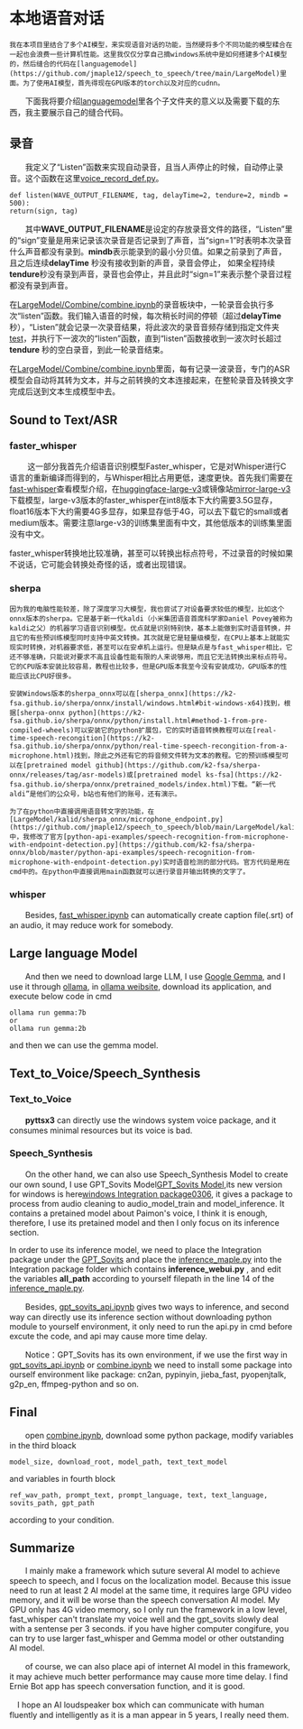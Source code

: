 # 本地语音对话
    我在本项目里结合了多个AI模型，来实现语音对话的功能，当然硬将多个不同功能的模型糅合在一起也会浪费一些计算机性能。这里我仅仅分享自己摘windows系统中是如何搭建多个AI模型的，然后缝合的代码在[languagemodel](https://github.com/jmaple12/speech_to_speech/tree/main/LargeModel)里面。为了使用AI模型，首先得现在GPU版本的torch以及对应的cudnn。 
    
　　下面我将要介绍[languagemodel](https://github.com/jmaple12/speech_to_speech/tree/main/LargeModel)里各个子文件夹的意义以及需要下载的东西，我主要展示自己的缝合代码。

    
    
## 录音
　　我定义了“Listen”函数来实现自动录音，且当人声停止的时候，自动停止录音。这个函数在这里[voice_record_def.py](https://github.com/jmaple12/speech_to_speech/blob/main/LargeModel/voice_record/voice_record_def.py)。
```        
def listen(WAVE_OUTPUT_FILENAME, tag, delayTime=2, tendure=2, mindb = 500):
return(sign, tag)
```
　　其中**WAVE_OUTPUT_FILENAME**是设定的存放录音文件的路径，“Listen”里的“sign”变量是用来记录该次录音是否记录到了声音，当“sign=1”时表明本次录音什么声音都没有录到。**mindb**表示能录到的最小分贝值。如果之前录到了声音，且之后连续**delayTime** 秒没有接收到新的声音，录音会停止， 如果全程持续**tendure**秒没有录到声音，录音也会停止，并且此时“sign=1”来表示整个录音过程都没有录到声音。 

  在[LargeModel/Combine/combine.ipynb](https://github.com/jmaple12/speech_to_speech/blob/main/LargeModel/Combine/combine.ipynb)的录音板块中，一轮录音会执行多次“listen”函数。我们输入语音的时候，每次稍长时间的停顿（超过**delayTime**秒），“Listen”就会记录一次录音结果，将此波次的录音音频存储到指定文件夹[test](https://github.com/jmaple12/speech_to_speech/tree/main/LargeModel/Combine/test)，并执行下一波次的“listen”函数，直到“listen”函数接收到一波次时长超过**tendure** 秒的空白录音，到此一轮录音结束。

  在[LargeModel/Combine/combine.ipynb](https://github.com/jmaple12/speech_to_speech/blob/main/LargeModel/Combine/combine.ipynb)里面，每有记录一波录音，专门的ASR模型会自动将其转为文本，并与之前转换的文本连接起来，在整轮录音及转换文字完成后送到文本生成模型中去。
  
## Sound to Text/ASR
### faster_whisper  
　　 这一部分我首先介绍语音识别模型Faster_whisper，它是对Whisper进行C语言的重新编译而得到的，与Whisper相比占用更低，速度更快。首先我们需要在[fast-whisper](https://github.com/SYSTRAN/faster-whisper)查看模型介绍，在[huggingface-large-v3](https://huggingface.co/Systran/faster-whisper-large-v3)或镜像站[mirror-large-v3](https://hf-mirror.com/Systran/faster-whisper-large-v3)下载模型，large-v3版本的faster_whisper在int8版本下大约需要3.5G显存，float16版本下大约需要4G多显存，如果显存低于4G，可以去下载它的small或者medium版本。需要注意large-v3的训练集里面有中文，其他低版本的训练集里面没有中文。

   faster_whisper转换地比较准确，甚至可以转换出标点符号，不过录音的时候如果不说话，它可能会转换处奇怪的话，或者出现错误。

### sherpa
    因为我的电脑性能较差，除了深度学习大模型，我也尝试了对设备要求较低的模型，比如这个onnx版本的sherpa。它是基于新一代kaldi（小米集团语音首席科学家Daniel Povey被称为kaldi之父）的机器学习语音识别模型。优点就是识别特别快，基本上能做到实时语音转换，并且它的有些预训练模型同时支持中英文转换。其次就是它是轻量级模型，在CPU上基本上就能实现实时转换，对机器要求低，甚至可以在安卓机上运行。但是缺点是与fast_whisper相比，它还不够准确，只能说对要求不高且设备性能有限的人来说够用，而且它无法转换出来标点符号。它的CPU版本安装比较容易，教程也比较多，但是GPU版本我至今没有安装成功，GPU版本的性能应该比CPU好很多。  

    安装Windows版本的sherpa_onnx可以在[sherpa_onnx](https://k2-fsa.github.io/sherpa/onnx/install/windows.html#bit-windows-x64)找到，根据[sherpa-onnx python](https://k2-fsa.github.io/sherpa/onnx/python/install.html#method-1-from-pre-compiled-wheels)可以安装它的python扩展包，它的实时语音转换教程可以在[real-time-speech-recongition](https://k2-fsa.github.io/sherpa/onnx/python/real-time-speech-recongition-from-a-microphone.html)找到，除此之外还有它的将音频文件转为文本的教程。它的预训练模型可以在[pretrained model github](https://github.com/k2-fsa/sherpa-onnx/releases/tag/asr-models)或[pretrained model ks-fsa](https://k2-fsa.github.io/sherpa/onnx/pretrained_models/index.html)下载。“新一代aldi”是他们的公众号，b站也有他们的账号，还有演示。  

    为了在python中直接调用语音转文字的功能，在[LargeModel/kalid/sherpa_onnx/microphone_endpoint.py](https://github.com/jmaple12/speech_to_speech/blob/main/LargeModel/kalid/sherpa_onnx/microphone_endpoint.py)中，我修改了官方[python-api-examples/speech-recognition-from-microphone-with-endpoint-detection.py](https://github.com/k2-fsa/sherpa-onnx/blob/master/python-api-examples/speech-recognition-from-microphone-with-endpoint-detection.py)实时语音检测的部分代码。官方代码是用在cmd中的。在python中直接调用main函数就可以进行录音并输出转换的文字了。

### whisper
　　Besides, [fast_whisper.ipynb](https://github.com/jmaple12/speech_to_speech/blob/main/LargeModel/Speech_to_Text/Fast_whisper/fast_whisper.ipynb) can automatically create caption file(.srt) of an audio, it may reduce work for somebody.    

## Large language Model

　　And then we need to download large LLM, I use [Google Gemma](https://github.com/google/gemma_pytorch), and I use it through [ollama](https://github.com/ollama/ollama), in [ollama weibsite](https://ollama.com/), download its application, and execute below code in cmd
```
ollama run gemma:7b
or
ollama run gemma:2b
```
and then we can use the gemma model. 

## Text_to_Voice/Speech_Synthesis

### Text_to_Voice

　　**pyttsx3** can directly use the windows system voice package, and it consumes minimal resources but its voice is bad. 

### Speech_Synthesis

　　On the other hand, we can also use Speech_Synthesis Model to create our own sound, I use GPT_Sovits Model[GPT_Sovits Model](https://github.com/RVC-Boss/GPT-SoVITS),its new version for windows is here[windows Integration package0306](https://www.123pan.com/s/5tIqVv-GVRcv.html), it gives a package to process from audio cleaning to audio_model_train and model_inference. It contains a pretained model about Paimon's voice, I think it is enough, therefore, I use its pretained model and then I only focus on its inference section.   
  
  In order to use its inference model, we need to place the Integration package under the [GPT_Sovits](https://github.com/jmaple12/speech_to_speech/tree/main/LargeModel/Speech_Synthesis/GPT_Sovits) and place the [inference_maple.py](https://github.com/jmaple12/speech_to_speech/blob/main/LargeModel/Speech_Synthesis/GPT_Sovits/inference_maple.py) into the Integration package folder which contains **inference_webui.py** , and edit the variables **all_path** according to yourself filepath in the line 14 of the [inference_maple.py](https://github.com/jmaple12/speech_to_speech/blob/main/LargeModel/Speech_Synthesis/GPT_Sovits/inference_maple.py).      

　　Besides, [gpt_sovits_api.ipynb](https://github.com/jmaple12/speech_to_speech/blob/main/LargeModel/Speech_Synthesis/GPT_Sovits/gpt_sovits_api.ipynb) gives two ways to inference, and second way can directly use its inference section without downloading python module to yourself environment, it only need to run the api.py in cmd before excute the code, and api may cause more time delay.    

　　Notice：GPT_Sovits has its own environment, if we use the first way in  [gpt_sovits_api.ipynb](https://github.com/jmaple12/speech_to_speech/blob/main/LargeModel/Speech_Synthesis/GPT_Sovits/gpt_sovits_api.ipynb)  or [combine.ipynb](https://github.com/jmaple12/speech_to_speech/blob/main/LargeModel/Combine/combine.ipynb) we need to install some package into ourself environment like package: cn2an, pypinyin, jieba_fast, pyopenjtalk, g2p_en, ffmpeg-python and so on.

## Final 

　　open [combine.ipynb](https://github.com/jmaple12/speech_to_speech/blob/main/LargeModel/Combine/combine.ipynb), download some python package, modify variables in the third bloack 
```
model_size, download_root, model_path, text_text_model
```
and variables in fourth block 
  ```
ref_wav_path, prompt_text, prompt_language, text, text_language, sovits_path, gpt_path
```
according to your condition.

## Summarize

　　I mainly make a framework which suture several AI model to achieve speech to speech, and I focus on the localization model. Because this issue need to run at least 2 AI model at the same time, it requires large GPU video memory, and it will be worse than the speech conversation AI model. My GPU only has 4G video memory, so I only run the framework in a low level, fast_whisper can't translate my voice well and the gpt_sovits slowly deal with a sentense per 3 seconds. if you have higher computer congifure, you can try to use larger fast_whisper and Gemma  model or other outstanding AI model.  
  
　　of course, we can also place api of internet AI model in this framework, it may achieve much better performance may cause more time delay. I find Ernie Bot app has speech conversation function, and it is good.    
  
  　I hope an AI loudspeaker box which can communicate with human fluently and intelligently as it is a man appear in 5 years, I really need them.


    
